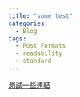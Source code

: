 ```yaml
---
title: "some test"
categories:
  - Blog
tags:
  - Post Formats
  - readability
  - standard
---
```


[測試一些連結](stock/2010-01-07-post-modified.md)
